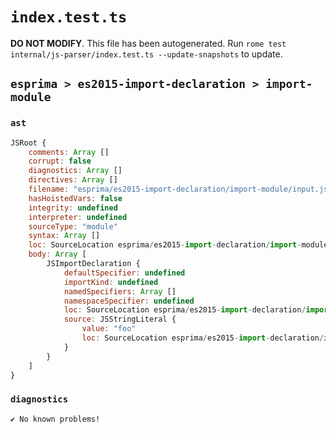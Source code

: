 # `index.test.ts`

**DO NOT MODIFY**. This file has been autogenerated. Run `rome test internal/js-parser/index.test.ts --update-snapshots` to update.

## `esprima > es2015-import-declaration > import-module`

### `ast`

```javascript
JSRoot {
	comments: Array []
	corrupt: false
	diagnostics: Array []
	directives: Array []
	filename: "esprima/es2015-import-declaration/import-module/input.js"
	hasHoistedVars: false
	integrity: undefined
	interpreter: undefined
	sourceType: "module"
	syntax: Array []
	loc: SourceLocation esprima/es2015-import-declaration/import-module/input.js 1:0-2:0
	body: Array [
		JSImportDeclaration {
			defaultSpecifier: undefined
			importKind: undefined
			namedSpecifiers: Array []
			namespaceSpecifier: undefined
			loc: SourceLocation esprima/es2015-import-declaration/import-module/input.js 1:0-1:13
			source: JSStringLiteral {
				value: "foo"
				loc: SourceLocation esprima/es2015-import-declaration/import-module/input.js 1:7-1:12
			}
		}
	]
}
```

### `diagnostics`

```
✔ No known problems!

```
